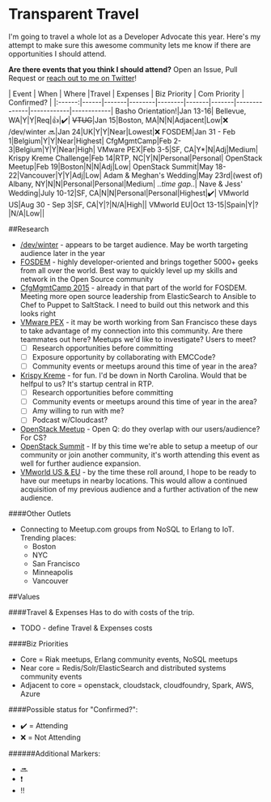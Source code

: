 Transparent Travel
==================

I'm going to travel a whole lot as a Developer Advocate this year. Here's my attempt to make sure this awesome community lets me know if there are opportunities I should attend.

**Are there events that you think I should attend?** Open an Issue, Pull Request or [reach out to me on Twitter](http://twitter.com/mjbrender)!


| Event | When | Where |Travel | Expenses | Biz Priority | Com Priority | Confirmed? |
|:------:|------|-------|--------|--------|-------|-------|--------------|------------|------------|
Basho Orientation!|Jan 13-16| Bellevue, WA|Y|Y|Req|:+1:|:heavy_check_mark:|
~~VTUG~~|Jan 15|Boston, MA|N|N|Adjacent|Low|:x:
/dev/winter :soon:|Jan 24|UK|Y|Y|Near|Lowest|:x:
FOSDEM|Jan 31 - Feb 1|Belgium|Y|Y|Near|Highest|
CfgMgmtCamp|Feb 2-3|Belgium|Y|Y|Near|High|
VMware PEX|Feb 3-5|SF, CA|Y*|N|Adj|Medium| 
Krispy Kreme Challenge|Feb 14|RTP, NC|Y|N|Personal|Personal|
OpenStack Meetup|Feb 19|Boston|N|N|Adj|Low|
OpenStack Summit|May 18-22|Vancouver|Y|Y|Adj|Low|
Adam & Meghan's Wedding|May 23rd|(west of) Albany, NY|N|N|Personal|Personal|Medium|
    *..time gap..*|
Nave & Jess' Wedding|July 10-12|SF, CA|N|N|Personal|Personal|Highest|:heavy_check_mark:|
VMworld US|Aug 30 - Sep 3|SF, CA|Y|?|N/A|High||
VMworld EU|Oct 13-15|Spain|Y|?|N/A|Low||

##Research
* [/dev/winter](http://devcycles.net/2015/winter/) -  appears to be target audience. May be worth targeting audience later in the year
* [FOSDEM](https://fosdem.org/2015/) - highly developer-oriented and brings together 5000+ geeks from all over the world. Best way to quickly level up my skills and network in the Open Source community
* [CfgMgmtCamp 2015](https://www.eventbrite.com/event/12899912987) - already in that part of the world for FOSDEM. Meeting more open source leadership from ElasticSearch to Ansible to Chef to Puppet to SaltStack. I need to build out this network and this looks right
* [VMware PEX](https://communities.vmware.com/community/vmtn/partner-exchange) - it may be worth working from San Francisco these days to take advantage of my connection into this community. Are there teammates out here? Meetups we'd like to investigate? Users to meet? 
  - [ ] Research opportunities before committing
  - [ ] Exposure opportunity by collaborating with EMCCode?
  - [ ] Community events or meetups around this time of year in the area?
* [Krispy Kreme](http://www.krispykremechallenge.com/register) - for fun. I'd be down in North Carolina. Would that be helfpul to us? It's startup central in RTP.
  - [ ] Research opportunities before committing
  - [ ] Community events or meetups around this time of year in the area?
  - [ ] Amy willing to run with me? 
  - [ ] Podcast w/Cloudcast?
* [OpenStack Meetup](http://www.meetup.com/Openstack-Boston/events/218863008/) - Open Q: do they overlap with our users/audience? For CS?
* [OpenStack Summit](https://www.openstack.org/summit/vancouver-2015/) - If by this time we're able to setup a meetup of our community or join another community, it's worth attending this event as well for further audience expansion.
* [VMworld US  & EU](http://www.vmworld.com/community/conference/pre-reg) - by the time these roll around, I hope to be ready to have our meetups in nearby locations. This would allow a continued acquisition of my previous audience and a further activation of the new audience.

####Other Outlets

* Connecting to Meetup.com groups from NoSQL to Erlang to IoT. Trending places:
  * Boston
  * NYC
  * San Francisco
  * Minneapolis
  * Vancouver

##Values

####Travel & Expenses 
Has to do with costs of the trip.   

* TODO - define Travel & Expenses costs

####Biz Priorities

* Core = Riak meetups, Erlang community events, NoSQL meetups
* Near core = Redis/Solr/ElasticSearch and distributed systems community events
* Adjacent to core = openstack, cloudstack, cloudfoundry, Spark, AWS, Azure

####Possible status for "Confirmed?": 
* :heavy_check_mark: = Attending
* :x: = Not Attending

######Additional Markers:
* :soon: 
* :heavy_exclamation_mark:
* :bangbang: